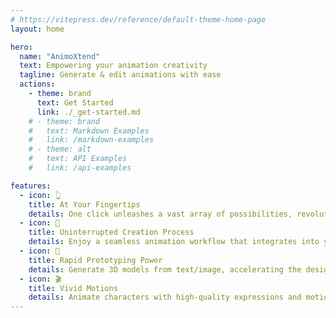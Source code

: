 ```yaml
---
# https://vitepress.dev/reference/default-theme-home-page
layout: home

hero:
  name: "AnimoXtend"
  text: Empowering your animation creativity
  tagline: Generate & edit animations with ease
  actions:
    - theme: brand
      text: Get Started
      link: ./_get-started.md
    # - theme: brand
    #   text: Markdown Examples
    #   link: /markdown-examples
    # - theme: alt
    #   text: API Examples
    #   link: /api-examples

features:
  - icon: 👆
    title: At Your Fingertips
    details: One click unleashes a vast array of possibilities, revolutionizing your approach to design with easy-to-use tools.
  - icon: 🎨
    title: Uninterrupted Creation Process
    details: Enjoy a seamless animation workflow that integrates into your process.
  - icon: 🚀
    title: Rapid Prototyping Power
    details: Generate 3D models from text/image, accelerating the design process and allowing for immediate visualization of ideas.
  - icon: 🎬
    title: Vivid Motions
    details: Animate characters with high-quality expressions and motions, bringing stories to life.
---
```

